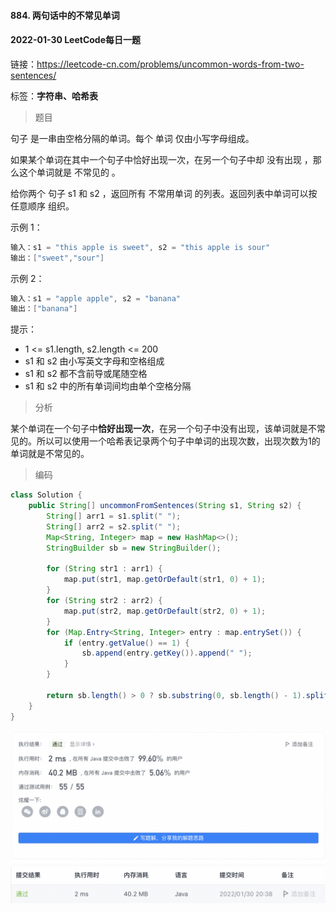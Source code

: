 #### 884. 两句话中的不常见单词

#### 2022-01-30 LeetCode每日一题

链接：https://leetcode-cn.com/problems/uncommon-words-from-two-sentences/

标签：**字符串、哈希表**

> 题目

句子 是一串由空格分隔的单词。每个 单词 仅由小写字母组成。

如果某个单词在其中一个句子中恰好出现一次，在另一个句子中却 没有出现 ，那么这个单词就是 不常见的 。

给你两个 句子 s1 和 s2 ，返回所有 不常用单词 的列表。返回列表中单词可以按 任意顺序 组织。 

示例 1：

```java
输入：s1 = "this apple is sweet", s2 = "this apple is sour"
输出：["sweet","sour"]
```

示例 2：

```java
输入：s1 = "apple apple", s2 = "banana"
输出：["banana"]
```


提示：

- 1 <= s1.length, s2.length <= 200
- s1 和 s2 由小写英文字母和空格组成
- s1 和 s2 都不含前导或尾随空格
- s1 和 s2 中的所有单词间均由单个空格分隔

> 分析

某个单词在一个句子中**恰好出现一次**，在另一个句子中没有出现，该单词就是不常见的。所以可以使用一个哈希表记录两个句子中单词的出现次数，出现次数为1的单词就是不常见的。

> 编码

```java
class Solution {
    public String[] uncommonFromSentences(String s1, String s2) {
        String[] arr1 = s1.split(" ");
        String[] arr2 = s2.split(" ");
        Map<String, Integer> map = new HashMap<>();
        StringBuilder sb = new StringBuilder();

        for (String str1 : arr1) {
            map.put(str1, map.getOrDefault(str1, 0) + 1);
        }
        for (String str2 : arr2) {
            map.put(str2, map.getOrDefault(str2, 0) + 1);
        }
        for (Map.Entry<String, Integer> entry : map.entrySet()) {
            if (entry.getValue() == 1) {
                sb.append(entry.getKey()).append(" ");
            }
        }

        return sb.length() > 0 ? sb.substring(0, sb.length() - 1).split(" ") : new String[0];
    }
}
```

![image-20220130203901117](884.两句话中的不常见单词.assets/image-20220130203901117-3546343.png)